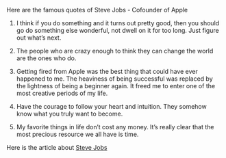 Here are the famous quotes of Steve Jobs - Cofounder of Apple

1. I think if you do something and it turns out pretty good, then you 	should go do something else wonderful, 
not dwell on it for too long. Just figure out what’s next.

2. The people who are crazy enough to think they can change the world are the ones who do.

3. Getting fired from Apple was the best thing that could have ever happened to me. The heaviness of being successful was replaced by the lightness of being a beginner again. It freed me to enter one of the most creative periods of my life.


4. Have the courage to follow your heart and intuition. They somehow know what you truly want to become.


5. My favorite things in life don’t cost any money. It’s really clear that the most precious resource we all have is time.


Here is the article about [Steve Jobs](https://en.wikipedia.org/wiki/Steve_Jobs)

